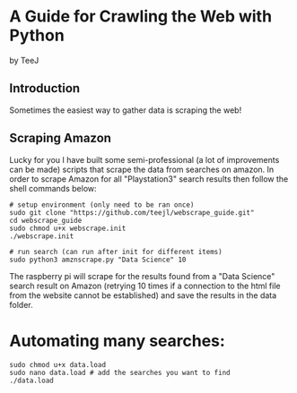 # A Guide for Crawling the Web with Python
by TeeJ

## Introduction

Sometimes the easiest way to gather data is scraping the web! 

## Scraping Amazon

Lucky for you I have built some semi-professional (a lot of improvements can be made) scripts that scrape the data from searches on amazon. In order to scrape Amazon for all "Playstation3" search results then follow the shell commands below:
```shell
# setup environment (only need to be ran once)
sudo git clone "https://github.com/teejl/webscrape_guide.git"
cd webscrape_guide
sudo chmod u+x webscrape.init
./webscrape.init

# run search (can run after init for different items)
sudo python3 amznscrape.py "Data Science" 10
```
The raspberry pi will scrape for the results found from a "Data Science" search result on Amazon (retrying 10 times if a connection to the html file from the website cannot be established) and save the results in the data folder.

# Automating many searches:
```shell
sudo chmod u+x data.load
sudo nano data.load # add the searches you want to find
./data.load
```
